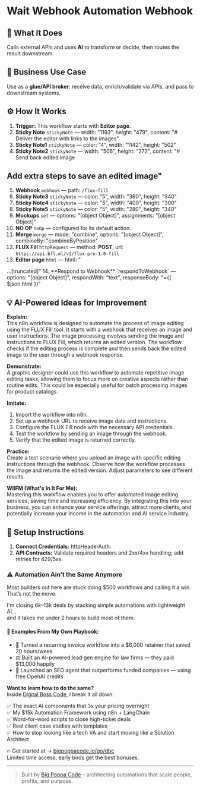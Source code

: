 # Wait Webhook Automation Webhook
## 🚀 What It Does
Calls external APIs and uses **AI** to transform or decide, then routes the result downstream.

## 💼 Business Use Case
Use as a **glue/API broker**: receive data, enrich/validate via APIs, and pass to downstream systems.

## ⚙️ How It Works
1. **Trigger:** This workflow starts with **Editor page**.
2. **Sticky Note** `stickyNote` — width: "1193", height: "479", content: "# Deliver the editor with links to the images"
3. **Sticky Note1** `stickyNote` — color: "4", width: "1142", height: "502"
4. **Sticky Note2** `stickyNote` — width: "506", height: "272", content: "# Send back edited image
## Add extra steps to save an edited image"
5. **Webhook** `webhook` — path: `/flux-fill`
6. **Sticky Note3** `stickyNote` — color: "5", width: "360", height: "340"
7. **Sticky Note4** `stickyNote` — color: "5", width: "400", height: "300"
8. **Sticky Note5** `stickyNote` — color: "5", width: "280", height: "340"
9. **Mockups** `set` — options: "[object Object]", assignments: "[object Object]"
10. **NO OP** `noOp` — configured for its default action.
11. **Merge** `merge` — mode: "combine", options: "[object Object]", combineBy: "combineByPosition"
12. **FLUX Fill** `httpRequest` — method: **POST**, url: `https://api.bfl.ml/v1/flux-pro-1.0-fill`
13. **Editor page** `html` — html: "<!DOCTYPE html>
<html lang="en">
<head>
    <meta charset="UTF-8">
    <meta name="viewport" content="width=device-width, initial-scale=1.0">
    <title>Konva Image Editor</title>
…[truncated]"
14. **Respond to Webhook** `respondToWebhook` — options: "[object Object]", respondWith: "text", responseBody: "={{ $json.html }}"

## 💡 AI-Powered Ideas for Improvement
**Explain:**  
This n8n workflow is designed to automate the process of image editing using the FLUX Fill tool. It starts with a webhook that receives an image and user instructions. The image processing involves sending the image and instructions to FLUX Fill, which returns an edited version. The workflow checks if the editing process is complete and then sends back the edited image to the user through a webhook response.

**Demonstrate:**  
A graphic designer could use this workflow to automate repetitive image editing tasks, allowing them to focus more on creative aspects rather than routine edits. This could be especially useful for batch processing images for product catalogs.

**Imitate:**  
1. Import the workflow into n8n.
2. Set up a webhook URL to receive image data and instructions.
3. Configure the FLUX Fill node with the necessary API credentials.
4. Test the workflow by sending an image through the webhook.
5. Verify that the edited image is returned correctly.

**Practice:**  
Create a test scenario where you upload an image with specific editing instructions through the webhook. Observe how the workflow processes the image and returns the edited version. Adjust parameters to see different results.

**WIIFM (What's In It For Me):**  
Mastering this workflow enables you to offer automated image editing services, saving time and increasing efficiency. By integrating this into your business, you can enhance your service offerings, attract more clients, and potentially increase your income in the automation and AI service industry.

## 🔧 Setup Instructions
1. **Connect Credentials:** httpHeaderAuth.
2. **API Contracts:** Validate required headers and 2xx/4xx handling; add retries for 429/5xx.

### ⚠️ Automation Ain’t the Same Anymore

Most builders out here are stuck doing $500 workflows and calling it a win.  
That’s not the move.  

I'm closing $6k–$13k deals by stacking simple automations with lightweight AI...  
and it takes me under 2 hours to build most of them.

#### 🧠 Examples From My Own Playbook:
- 🔁 Turned a recurring invoice workflow into a $6,000 retainer that saved 20 hours/week  
- ⚖️ Built an AI-powered lead gen engine for law firms — they paid $13,000 happily  
- 🚀 Launched an SEO agent that outperforms funded companies — using free OpenAI credits  

**Want to learn how to do the same?**  
Inside [Digital Boss Code](https://bigpoppacode.io/go/dbc), I break it all down:

✅ The exact AI components that 3x your pricing overnight  
✅ My $15k Automation Framework using n8n + LangChain  
✅ Word-for-word scripts to close high-ticket deals  
✅ Real client case studies with templates  
✅ How to stop looking like a tech VA and start moving like a Solution Architect  

🔥 Get started at → [bigpoppacode.io/go/dbc](https://bigpoppacode.io/go/dbc)  
Limited time access, early birds get the best bonuses.

---
> Built by [Big Poppa Code](https://bigpoppacode.io) – architecting automations that scale people, profits, and purpose.
